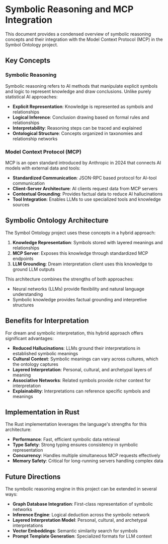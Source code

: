# Symbolic Reasoning and MCP Integration

This document provides a condensed overview of symbolic reasoning concepts and their integration with the Model Context Protocol (MCP) in the Symbol Ontology project.

## Key Concepts

### Symbolic Reasoning

Symbolic reasoning refers to AI methods that manipulate explicit symbols and logic to represent knowledge and draw conclusions. Unlike purely statistical AI approaches:

- **Explicit Representation**: Knowledge is represented as symbols and relationships
- **Logical Inference**: Conclusion drawing based on formal rules and relationships
- **Interpretability**: Reasoning steps can be traced and explained
- **Ontological Structure**: Concepts organized in taxonomies and relationship networks

### Model Context Protocol (MCP)

MCP is an open standard introduced by Anthropic in 2024 that connects AI models with external data and tools:

- **Standardized Communication**: JSON-RPC based protocol for AI-tool communication
- **Client-Server Architecture**: AI clients request data from MCP servers
- **Contextual Grounding**: Provides factual data to reduce AI hallucinations
- **Tool Integration**: Enables LLMs to use specialized tools and knowledge sources

## Symbolic Ontology Architecture

The Symbol Ontology project uses these concepts in a hybrid approach:

1. **Knowledge Representation**: Symbols stored with layered meanings and relationships
2. **MCP Server**: Exposes this knowledge through standardized MCP endpoints
3. **LLM Grounding**: Dream interpretation client uses this knowledge to ground LLM outputs

This architecture combines the strengths of both approaches:

- Neural networks (LLMs) provide flexibility and natural language understanding
- Symbolic knowledge provides factual grounding and interpretive structures

## Benefits for Interpretation

For dream and symbolic interpretation, this hybrid approach offers significant advantages:

- **Reduced Hallucinations**: LLMs ground their interpretations in established symbolic meanings
- **Cultural Context**: Symbolic meanings can vary across cultures, which the ontology captures
- **Layered Interpretation**: Personal, cultural, and archetypal layers of meaning
- **Associative Networks**: Related symbols provide richer context for interpretation
- **Explainability**: Interpretations can reference specific symbols and meanings

## Implementation in Rust

The Rust implementation leverages the language's strengths for this architecture:

- **Performance**: Fast, efficient symbolic data retrieval
- **Type Safety**: Strong typing ensures consistency in symbolic representation
- **Concurrency**: Handles multiple simultaneous MCP requests effectively
- **Memory Safety**: Critical for long-running servers handling complex data

## Future Directions

The symbolic reasoning engine in this project can be extended in several ways:

- **Graph Database Integration**: First-class representation of symbolic networks
- **Inference Engine**: Logical deduction across the symbolic network
- **Layered Interpretation Model**: Personal, cultural, and archetypal interpretations
- **Vector Embeddings**: Semantic similarity search for symbols
- **Prompt Template Generation**: Specialized formats for LLM context
